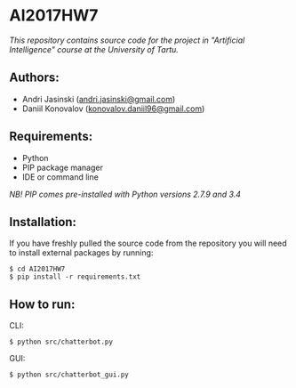 # AI2017HW7

_*This repository contains source code for the project in "Artificial Intelligence" course at the University of Tartu.*_

## Authors:
* Andri Jasinski (andri.jasinski@gmail.com)
* Daniil Konovalov (konovalov.daniil96@gmail.com)

## Requirements:
* Python
* PIP package manager
* IDE or command line

_NB! PIP comes pre-installed with Python versions 2.7.9 and 3.4_ 

## Installation:
If you have freshly pulled the source code from the repository you will need to install external packages by running:

```
$ cd AI2017HW7
$ pip install -r requirements.txt
```

## How to run:

CLI:
```
$ python src/chatterbot.py
```

GUI:
```
$ python src/chatterbot_gui.py
```